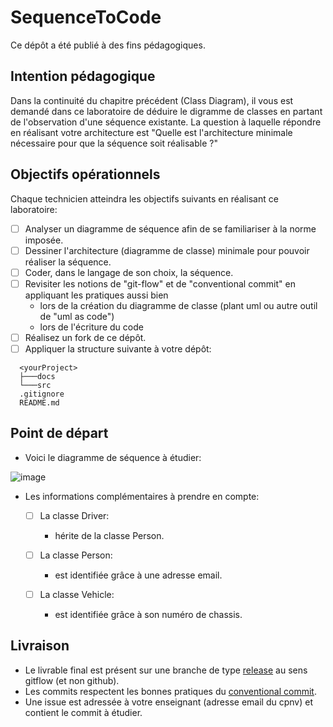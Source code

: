 # SequenceToCode

Ce dépôt a été publié à des fins pédagogiques.

## Intention pédagogique

Dans la continuité du chapitre précédent (Class Diagram), il vous est demandé dans ce laboratoire de déduire le digramme de classes en partant de l'observation d'une séquence existante.
La question à laquelle répondre en réalisant votre architecture est "Quelle est l'architecture minimale nécessaire pour que la séquence soit réalisable ?"

## Objectifs opérationnels

Chaque technicien atteindra les objectifs suivants en réalisant ce laboratoire:

* [ ] Analyser un diagramme de séquence afin de se familiariser à la norme imposée.
* [ ] Dessiner l'architecture (diagramme de classe) minimale pour pouvoir réaliser la séquence.
* [ ] Coder, dans le langage de son choix, la séquence.
* [ ] Revisiter les notions de "git-flow" et de "conventional commit" en appliquant les pratiques aussi bien 
    - lors de la création du diagramme de classe (plant uml ou autre outil de "uml as code")
    - lors de l'écriture du code
* [ ] Réalisez un fork de ce dépôt.
* [ ] Appliquer la structure suivante à votre dépôt:

```
  <yourProject>
  ├───docs
  └───src
  .gitignore
  README.md
  ```

## Point de départ

* Voici le diagramme de séquence à étudier:

![image](https://github.com/user-attachments/assets/95f5f27c-c033-493d-8ba0-8e42eb22a5a8)

* Les informations complémentaires à prendre en compte:
   - [ ] La classe Driver:
      * hérite de la classe Person.
   - [ ] La classe Person:
      * est identifiée grâce à une adresse email.
   - [ ] La classe Vehicle:

     * est identifiée grâce à son numéro de chassis.

## Livraison

* Le livrable final est présent sur une branche de type [release](https://www.atlassian.com/git/tutorials/comparing-workflows/gitflow-workflow) au sens gitflow (et non github).
* Les commits respectent les bonnes pratiques du [conventional commit](https://www.conventionalcommits.org/en/v1.0.0/).
* Une issue est adressée à votre enseignant (adresse email du cpnv) et contient le commit à étudier.
